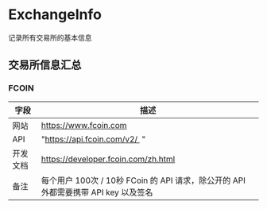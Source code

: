 # ExchangeInfo
记录所有交易所的基本信息

## 交易所信息汇总
### FCOIN
|字段|描述|
|------ |------|
|网站|https://www.fcoin.com|
|API|"https://api.fcoin.com/v2/  "|
|开发文档|https://developer.fcoin.com/zh.html|
|备注|每个用户 100次 / 10秒 FCoin 的 API 请求，除公开的 API 外都需要携带 API key 以及签名|
